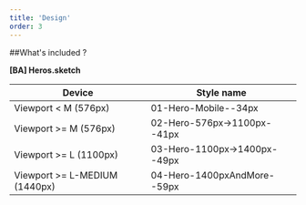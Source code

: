 ```yaml
---
title: 'Design'
order: 3
---
```


##What's included ?

**[BA] Heros.sketch**

| **Device**                    | **Style name**               |
| ----------------------------- | ---------------------------- |
| Viewport < M (576px)          | 01-Hero-Mobile--34px         |
| Viewport >= M (576px)         | 02-Hero-576px->1100px--41px  |
| Viewport >= L (1100px)        | 03-Hero-1100px->1400px--49px |
| Viewport >= L-MEDIUM (1440px) | 04-Hero-1400pxAndMore--59px  |
